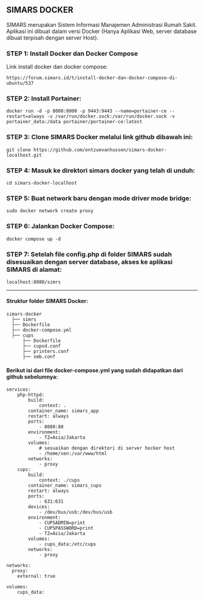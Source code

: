 ## SIMARS DOCKER
SIMARS merupakan Sistem Informasi Manajemen Administrasi Rumah Sakit. Aplikasi ini dibuat dalam versi Docker (Hanya Aplikasi Web, server database dibuat terpisah dengan server Host).

### STEP 1: Install Docker dan Docker Compose<br>
Link install docker dan docker compose:
```
https://forum.simars.id/t/install-docker-dan-docker-compose-di-ubuntu/537
```

### STEP 2: Install Portainer: <br>
```
docker run -d -p 8000:8000 -p 9443:9443 --name=portainer-ce --restart=always -v /var/run/docker.sock:/var/run/docker.sock -v portainer_data:/data portainer/portainer-ce:latest
```

### STEP 3: Clone SIMARS Docker melalui link github dibawah ini:
```
git clone https://github.com/ontzuevanhussen/simars-docker-localhost.git
```

### STEP 4: Masuk ke direktori simars docker yang telah di unduh: <br>
```
cd simars-docker-localhost
```

### STEP 5: Buat network baru dengan mode driver mode bridge: <br>
```
sudo docker network create proxy
```

### STEP 6: Jalankan Docker Compose: <br>
```
docker compose up -d
```

### STEP 7: Setelah file config.php di folder SIMARS sudah disesuaikan dengan server database, akses ke aplikasi SIMARS di alamat:
```
localhost:8080/simrs
```

***
#### Struktur folder SIMARS Docker:
```
simars-docker
  ├── simrs
  ├── Dockerfile
  ├── docker-compose.yml
  ├── cups
      ├── Dockerfile
      ├── cupsd.conf
      ├── printers.conf
      ├── smb.conf
```

#### Berikut isi dari file docker-compose.yml yang sudah didapatkan dari github sebelumnya:
```
services:
    php-httpd:
        build:
            context: .
        container_name: simars_app
        restart: always
        ports:
            - 8080:80
        environment:
            - TZ=Asia/Jakarta
        volumes:
            # sesuaikan dengan direktori di server hocker host
            - /home/xen:/var/www/html
        networks:
            - proxy
    cups:
        build:
            context: ./cups
        container_name: simars_cups
        restart: always
        ports:
            - 631:631
        devices:
            - /dev/bus/usb:/dev/bus/usb
        environment:
            - CUPSADMIN=print
            - CUPSPASSWORD=print
            - TZ=Asia/Jakarta
        volumes:
            - cups_data:/etc/cups
        networks:
            - proxy

networks:
  proxy:
    external: true

volumes:
    cups_data:
```
